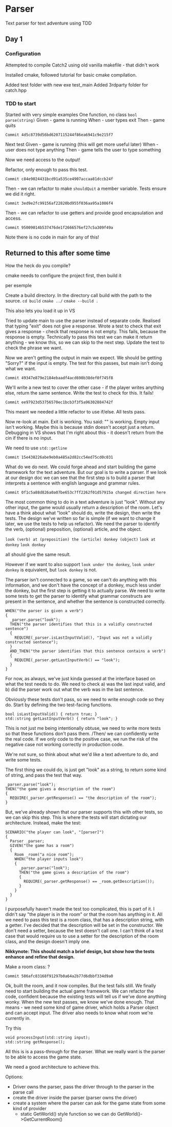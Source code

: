 # Parser
Text parser for text adventure using TDD

## Day 1

### Configuration
Attempted to compile Catch2 using old vanilla makefile - that didn't work

Installed cmake, followed tutorial for basic cmake compilation.

Added test folder with new exe test_main
Added 3rdparty folder for catch.hpp

### TDD to start
Started with very simple examples
One function, no class `bool parse(string)`
Given - game is running
When - user types exit
Then - game quits

`Commit 4d5c8739d56bd6207115244f86ea6941c9e215f7`

Next test
Given - game is running (this will get more useful later)
When - user does not type anything
Then - game tells the user to type something

Now we need access to the output!

Refactor, only enough to pass this test.

`Commit c84e9024431bcd91a535ce4907accaa81dccb24f`

Then - we can refactor to make `shouldQuit` a member variable. Tests ensure we did it right.

`Commit 3ed9e2fc99156af22820bd955f036aa95a1086f4`

Then - we can refactor to use getters and provide good encapsulation and access.

`Commit 95009014b537476de1f2666576ef27c5a309f49a`

Note there is no code in main for any of this!

## Returned to this after some time
How the heck do you compile?

cmake needs to configure the project first, then build it

per esemple

Create a build directory. In the directory call build with the path to the source.
`cd build`
`cmake ../`
`cmake --build .`

This also lets you load it up in VS

Tried to update main to use the parser instead of separate code. Realised that typing "exit" does not give a response.
Wrote a test to check that exit gives a response - check that response is not empty. This fails, because the response is empty.
Technically to pass this test we can make it return anything - we know this, so we can skip to the next step. Update the test to check the phrase we want.

Now we aren't getting the output in main we expect. We should be getting "Sorry?" if the input is empty. The test for this passes, but main isn't doing what we want.

`Commit 49347e879e2184ebaadf4acd690b38def0f745f8`

We'll write a new test to cover the other case - if the player writes anything else, return the same sentence.
Write the test to check for this. It fails!

`Commit ee97923d53756570ec1bcb3f3f5a96302884742f`

This meant we needed a little refactor to use if/else. All tests pass.

Now re-look at main. Exit is working. You said: "" is working. Empty input isn't working.
Maybe this is because stdin doesn't accept just a return.
Debugging in VS shows that I'm right about this - it doesn't return from the cin if there is no input.

We need to use `std::getline`

`Commit 15e438226abe9eb0a485a2d82cc54ed75cd0c031`

<!--Insert commit from big PC here.-->

What do we do next. We could forge ahead and start building the game framework for the text adventure. But our goal is to write a parser. If we look at our design doc <!--TBC!--> we can see that the first step is to build a parser that interprets a sentence with english language and grammar rules.

`Commit 0f1c5a88d826a0a07be653c7ff2262f01d57915a changed direction here`

The most common thing to do in a text adventure is just "look". Without any other input, the game would usually return a description of the room. Let's have a think about what "look" should do, write the design, then write the tests.
The design we've written so far is simple (if we want to change it later, we use the tests to help us refactor).
We need the parser to identify the verb, (optional) preposition, (optional) article, and the object.

`look (verb) at (preposition) the (article) donkey (object)`
`look at donkey`
`look donkey`

all should give the same result.

However if we want to also support `look under the donkey`, `look under donkey` is equivalent, but `look donkey` is not.

The parser isn't connected to a game, so we can't do anything with this information, and we don't have the concept of a donkey, much less under the donkey, but the first step is getting it to actually parse. We need to write some tests to get the parser to identify what grammar constructs are present in the sentence, and whether the sentence is constructed correctly.

```
WHEN("the parser is given a verb")
{
  _parser.parse("look");
  THEN("the parser identifies that this is a validly constructed sentence")
  {
    REQUIRE(_parser.isLastInputValid(), "Input was not a validly constructed sentence");
  }
  AND_THEN("the parser identifies that this sentence contains a verb")
  {
    REQUIRE(_parser.getLastInputVerb() == "look");
  }
}
```

For now, as always, we've just kinda guessed at the interface based on what the test needs to do. We need to check a) was the last input valid, and b) did the parser work out what the verb was in the last sentence.

Obviously these tests don't pass, so we need to write enough code so they do. Start by defining the two test-facing functions.

```
bool isLastInputValid() { return true; }
std::string getLastInputVerb() { return "look"; }
```

This is not just me being intentionally obtuse, we need to write more tests so that these functions don't pass them. /Then/ we can confidently write the real code. If we only code to the positive case, we run the risk of the negative case not working correctly in production code.

<!-- Put all this later in the blog -->

We're not sure, so think about what we'd like a text adventure to do, and write some tests.

The first thing we could do, is just get "look" as a string, to return some kind of string, and pass the test that way.

```
_parser.parse("look");
THEN("the game gives a description of the room")
{
  REQUIRE(_parser.getResponse() == "the description of the room");
}
```

But, we've already shown that our parser supports this with other tests, so we can skip this step. This is where the tests will start dictating our architecture. Instead, make the test:

```
SCENARIO("the player can look", "[parser]")
{
  Parser _parser;
  GIVEN("the game has a room")
  {
    Room _room("a nice room");
    WHEN("the player inputs look")
    {
      _parser.parse("look");
      THEN("the game gives a description of the room")
      {
        REQUIRE(_parser.getResponse() == _room.getDescription());
      }
    }
  }
}
```

I purposefully haven't made the test too complicated, this is part of it. I didn't say "the player is in the room" or that the room has anything in it. All we need to pass this test is a room class, that has a description string, with a getter. I've decided that the description will be set in the constructor. We don't need a setter, because the test doesn't call one. I can't think of a test case that would require us to use a setter for the description of the room class, and the design doesn't imply one.

**Nikkynote: This should match a brief design, but show how the tests enhance and refine that design.**

Make a room class:
<insert code>?

`Commit 586afc83168f91297b0a64a2b77d6dbbf334d9a0`

Ok, built the room, and it now compiles. But the test fails still. We finally need to start building the actual game framework.
We can refactor the code, confident because the existing tests will tell us if we've done anything wonky. When the new test passes, we know we've done enough.
That means - we need some kind of game driver, which holds a Parser object and can accept input. The driver also needs to know what room we're currently in.

Try this
```
void processInput(std::string input);
std::string getResponse();
```

All this is is a pass-through for the parser. What we really want is the parser to be able to access the game state.

We need a good architecture to achieve this.

Options:
- Driver owns the parser, pass the driver through to the parser in the parse call
- create the driver inside the parser (parser owns the driver)
- create a system where the parser can ask for the game state from some kind of provider
  - static GetWorld() style function so we can do GetWorld()->GetCurrentRoom()
